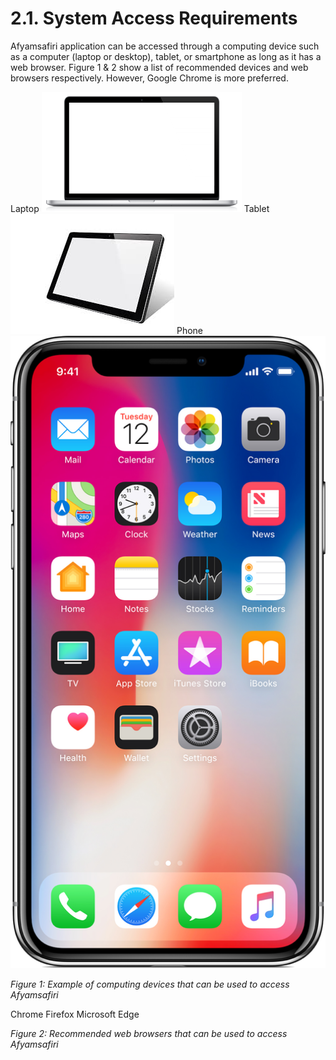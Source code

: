 # 2.1. System Access Requirements

Afyamsafiri application can be accessed through a computing device such as a computer (laptop or desktop), tablet, or smartphone as long as it has a web browser. Figure 1 & 2 show a list of recommended devices and web browsers respectively. However, Google Chrome is more preferred.

Laptop
![alt text](../../static/img/laptop.png)
Tablet
![alt text](../../static/img/tablet.png)
Phone
![alt text](../../static/img/phone.png)

*Figure 1: Example of computing devices that can be used to access Afyamsafiri*

Chrome
Firefox
Microsoft Edge

*Figure 2: Recommended web browsers that can be used to access Afyamsafiri*
